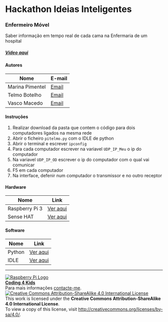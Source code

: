 # Hackathon Ideias Inteligentes

### Enfermeiro Móvel

   Saber informação em tempo real de cada cama na Enfermaria de um hospital
  
##### [Vídeo aqui](https://drive.google.com/open?id=0B_pUAOPBkih7OG9CeDF0bkNsenM)  
  
#### Autores  

|Nome  |E-mail  |  
|---|---|    
|Marina Pimentel  |[Email](mailto:marinajpimentel@gmail.com)  |  
|Telmo Botelho  |[Email](mailto:telmocostabotelho2000@gmail.com)  |  
|Vasco Macedo  |[Email](mailto:vasquinhomacedo@hotmail.com)  |  

#### Instruções

1. Realizar download da pasta que contem o código para dois computadores ligados na mesma rede
2. Abrir o ficheiro `pitelmo.py` com o IDLE de python
3. Abrir o terminal e escrever `ipconfig`
4. Para cada computador escrever na variavel `UDP_IP_Meu` o ip do computador
5. Na variavel `UDP_IP_OD` escrever o ip do computador com o qual vai comunicar
6. F5 em cada computador
7. Na interface, defenir num computador o transmissor e no outro receptor

#### Hardware  

|Nome  |Link  |  
|---|---|    
|Raspberry Pi 3  |[Ver aqui](http://www.raspberrypi.org)  |  
|Sense HAT  |[Ver aqui](http://www.raspberrypi.org/products/sense-hat/)  |  

#### Software  

|Nome  |Link  |  
|---|---|    
|Python  |[Ver aqui](http://www.python.org)  |
|IDLE  |[Ver aqui](http://www.python.org)  |  


***  
[![Raspberry Pi Logo](https://upload.wikimedia.org/wikipedia/en/thumb/c/cb/Raspberry_Pi_Logo.svg/50px-Raspberry_Pi_Logo.svg.png)](http://raspberrypi.org)   
[**Coding 4 Kids**](http://coding4kids.github.io/coding4kids/)  
Para mais informações [contacte-me](mailto:nunofilipesantos@gmail.com).  
[![Creative Commons Attribution-ShareAlike 4.0 International License](https://licensebuttons.net/l/by-sa/4.0/88x31.png)](http://creativecommons.org/licenses/by-sa/4.0/)  
This work is licensed under the **Creative Commons Attribution-ShareAlike 4.0 International License**.  
To view a copy of this license, visit http://creativecommons.org/licenses/by-sa/4.0/.  

